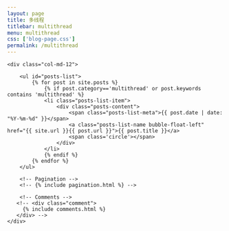```yaml
---
layout: page
title: 多线程
titlebar: multithread
menu: multithread
css: ['blog-page.css']
permalink: /multithread
---
```


<div class="row">

    <div class="col-md-12">

        <ul id="posts-list">
            {% for post in site.posts %}
                {% if post.category=='multithread' or post.keywords contains 'multithread' %}
                <li class="posts-list-item">
                    <div class="posts-content">
                        <span class="posts-list-meta">{{ post.date | date: "%Y-%m-%d" }}</span>
                        <a class="posts-list-name bubble-float-left" href="{{ site.url }}{{ post.url }}">{{ post.title }}</a>
                        <span class='circle'></span>
                    </div>
                </li>
                {% endif %}
            {% endfor %}
        </ul> 

        <!-- Pagination -->
        <!-- {% include pagination.html %} -->

        <!-- Comments -->
       <!-- <div class="comment">
         {% include comments.html %}
       </div> -->
    </div>

</div>
<script>
    $(document).ready(function(){

        // Enable bootstrap tooltip
        $("body").tooltip({ selector: '[data-toggle=tooltip]' });

    });
</script>